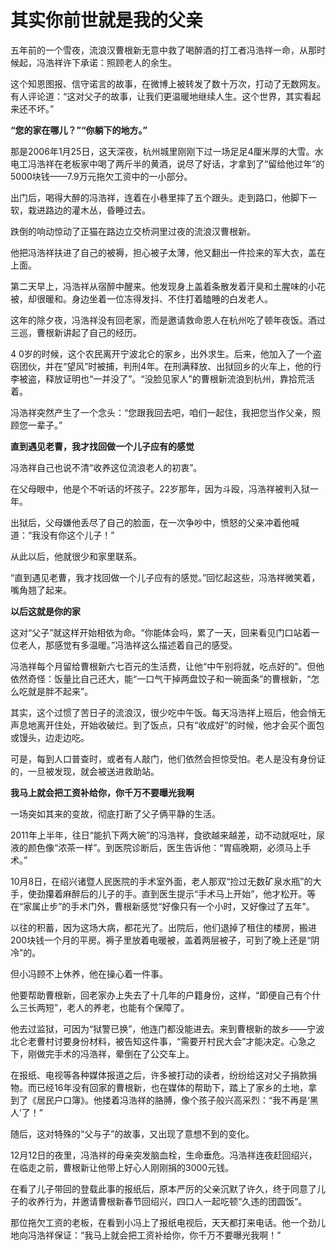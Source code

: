 # 其实你前世就是我的父亲

五年前的一个雪夜，流浪汉曹根新无意中救了喝醉酒的打工者冯浩祥一命，从那时候起，冯浩祥许下承诺：照顾老人的余生。 

这个知恩图报、信守诺言的故事，在微博上被转发了数十万次，打动了无数网友。有人评论道：“这对父子的故事，让我们更温暖地继续人生。这个世界，其实看起来还不坏。” 

**“您的家在哪儿？”“你躺下的地方。”**

那是2006年1月25日，这天深夜，杭州城里刚刚下过一场足足4厘米厚的大雪。水电工冯浩祥在老板家中喝了两斤半的黄酒，说尽了好话，才拿到了“留给他过年”的5000块钱——7.9万元拖欠工资中的一小部分。 

出门后，喝得大醉的冯浩祥，连着在小巷里摔了五个跟头。走到路口，他脚下一软，栽进路边的灌木丛，昏睡过去。 

跌倒的响动惊动了正猫在路边立交桥洞里过夜的流浪汉曹根新。 

他把冯浩祥扶进了自己的被褥，担心被子太薄，他又翻出一件捡来的军大衣，盖在上面。 

第二天早上，冯浩祥从宿醉中醒来。他发现身上盖着条散发着汗臭和土腥味的小花被，却很暖和。身边坐着一位冻得发抖、不住打着瞌睡的白发老人。 

这年的除夕夜，冯浩祥没有回老家，而是邀请救命恩人在杭州吃了顿年夜饭。酒过三巡，曹根新讲起了自己的经历。 

4 0岁的时候，这个农民离开宁波北仑的家乡，出外求生。后来，他加入了一个盗窃团伙，并在“望风”时被捕，判刑4年。在刑满释放、出狱回乡的火车上，他的行李被盗，释放证明也“一并没了”。“没脸见家人”的曹根新流浪到杭州，靠拾荒活着。 

冯浩祥突然产生了一个念头：“您跟我回去吧，咱们一起住，我把您当作父亲，照顾您一辈子。” 

**直到遇见老曹，我才找回做一个儿子应有的感觉**

冯浩祥自己也说不清“收养这位流浪老人的初衷”。 

在父母眼中，他是个不听话的坏孩子。22岁那年，因为斗殴，冯浩祥被判入狱一年。 

出狱后，父母嫌他丢尽了自己的脸面，在一次争吵中，愤怒的父亲冲着他喊道：“我没有你这个儿子！” 

从此以后，他就很少和家里联系。 

“直到遇见老曹，我才找回做一个儿子应有的感觉。”回忆起这些，冯浩祥微笑着，嘴角翘了起来。 

**以后这就是你的家**

这对“父子”就这样开始相依为命。“你能体会吗，累了一天，回来看见门口站着一位老人，那感觉有多温暖。”冯浩祥这么描述着自己的感受。 

冯浩祥每个月留给曹根新六七百元的生活费，让他“中午别将就，吃点好的”。但他依然奇怪：饭量比自己还大，能“一口气干掉两盘饺子和一碗面条”的曹根新，“怎么吃就是胖不起来”。 

其实，这个过惯了苦日子的流浪汉，很少吃中午饭。每天冯浩祥上班后，他会悄无声息地离开住处，开始收破烂。到了饭点，只有“收成好”的时候，他才会买个面包或馒头，边走边吃。 

可是，每到人口普查时，或者有人敲门，他们依然会担惊受怕。老人是没有身份证的，一旦被发现，就会被送进救助站。 

**我马上就会把工资补给你，你千万不要曝光我啊**

一场突如其来的变故，彻底打断了父子俩平静的生活。 

2011年上半年，往日“能扒下两大碗”的冯浩祥，食欲越来越差，动不动就呕吐，尿液的颜色像“浓茶一样”。到医院诊断后，医生告诉他：“胃癌晚期，必须马上手术。” 

10月8日，在绍兴诸暨人民医院的手术室外面，老人那双“捡过无数矿泉水瓶”的大手，使劲攥着麻醉后的儿子的手。直到医生提示“手术马上开始”，他才松开。等在“家属止步”的手术门外，曹根新感觉“好像只有一个小时，又好像过了五年”。 

以往的积蓄，因为这场大病，都花光了。出院后，他们退掉了租住的楼房，搬进200块钱一个月的平房。褥子里放着电暖被，盖着两层被子，可到了晚上还是“阴冷”的。 

但小冯顾不上休养，他在操心着一件事。 

他要帮助曹根新，回老家办上失去了十几年的户籍身份，这样，“即便自己有个什么三长两短”，老人的养老，也能有个保障了。 

他去过监狱，可因为“狱警已换”，他连门都没能进去。来到曹根新的故乡——宁波北仑老曹村讨要身份材料，被告知这件事，“需要开村民大会”才能决定。心急之下，刚做完手术的冯浩祥，晕倒在了公交车上。 

在报纸、电视等各种媒体报道之后，许多被打动的读者，纷纷给这对父子捐款捐物。而已经16年没有回家的曹根新，也在媒体的帮助下，踏上了家乡的土地，拿到了《居民户口簿》。他搂着冯浩祥的胳膊，像个孩子般兴高采烈：“我不再是‘黑人’了！” 

随后，这对特殊的“父与子”的故事，又出现了意想不到的变化。 

12月12日的夜里，冯浩祥的母亲突发脑血栓，生命垂危。冯浩祥连夜赶回绍兴，在临走之前，曹根新让他带上好心人刚刚捐的3000元钱。 

在看了儿子带回的登载此事的报纸后，原本严厉的父亲沉默了许久，终于同意了儿子的收养行为，并邀请曹根新春节回绍兴，四口人一起吃顿“久违的团圆饭”。 

那位拖欠工资的老板，在看到小冯上了报纸电视后，天天都打来电话。他一个劲儿地向冯浩祥保证：“我马上就会把工资补给你，你千万不要曝光我啊！”